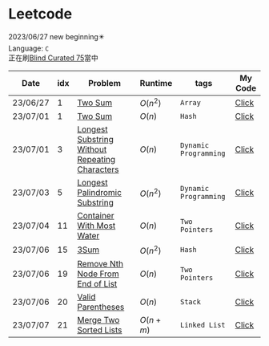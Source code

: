 # Leetcode
2023/06/27 new beginning✴️<br>
Language: `C`<br>
正在刷[Blind Curated 75](https://leetcode.com/list/xoqag3yj/)當中

|Date|idx|Problem|Runtime|tags|My Code|
|----|---|-------|-------|----|-------|
|23/06/27|1|[Two Sum](https://leetcode.com/problems/two-sum/?envType=list&envId=rapfhont)|$O(n^2)$|`Array`|[Click](https://github.com/sleeping-psystudent/Leetcode/blob/main/Blind%20Curated%2075/Two%20Sum%20(Brute).c)|
|23/07/01|1|[Two Sum](https://leetcode.com/problems/two-sum/?envType=list&envId=rapfhont)|$O(n)$|`Hash`|[Click](https://github.com/sleeping-psystudent/Leetcode/blob/main/Blind%20Curated%2075/Two%20Sum%20(Hash).c)|
|23/07/01|3|[Longest Substring Without Repeating Characters](https://leetcode.com/problems/longest-substring-without-repeating-characters/?envType=list&envId=rapfhont)|$O(n)$|`Dynamic Programming`|[Click](https://github.com/sleeping-psystudent/Leetcode/blob/main/Blind%20Curated%2075/Longest%20Substring%20Without%20Repeating%20Characters.c)|
|23/07/03|5|[Longest Palindromic Substring](https://leetcode.com/problems/longest-palindromic-substring/description/?envType=list&envId=rapfhont)|$O(n^2)$|`Dynamic Programming`|[Click](https://github.com/sleeping-psystudent/Leetcode/blob/main/Blind%20Curated%2075/Longest%20Palindromic%20Substring.c)|
|23/07/04|11|[Container With Most Water](https://leetcode.com/problems/container-with-most-water/description/?envType=list&envId=rapfhont)|$O(n)$|`Two Pointers`|[Click](https://github.com/sleeping-psystudent/Leetcode/blob/main/Blind%20Curated%2075/Container%20With%20Most%20Water.c)|
|23/07/06|15|[3Sum](https://leetcode.com/problems/3sum/description/?envType=list&envId=rapfhont)|$O(n^2)$|`Hash`|[Click](https://github.com/sleeping-psystudent/Leetcode/blob/main/Blind%20Curated%2075/3Sum.c)|
|23/07/06|19|[Remove Nth Node From End of List](https://leetcode.com/problems/remove-nth-node-from-end-of-list/description/)|$O(n)$|`Two Pointers`|[Click](https://github.com/sleeping-psystudent/Leetcode/blob/main/Blind%20Curated%2075/Remove%20Nth%20Node%20From%20End%20of%20List.c)|
|23/07/06|20|[Valid Parentheses](https://leetcode.com/problems/valid-parentheses/description/?envType=list&envId=rapfhont)|$O(n)$|`Stack`|[Click](https://github.com/sleeping-psystudent/Leetcode/blob/main/Blind%20Curated%2075/Valid%20Parentheses.c)|
|23/07/07|21|[Merge Two Sorted Lists](https://leetcode.com/problems/merge-two-sorted-lists/submissions/987943168/?envType=list&envId=rapfhont)|$O(n+m)$|`Linked List`|[Click](https://github.com/sleeping-psystudent/Leetcode/blob/main/Blind%20Curated%2075/Merge%20Two%20Sorted%20Lists.c)|
